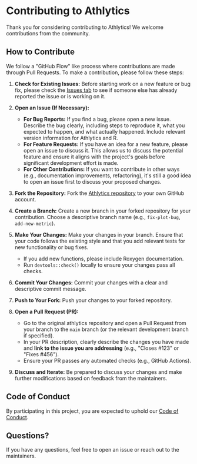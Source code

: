 # Contributing to Athlytics

Thank you for considering contributing to Athlytics! We welcome contributions from the community.

## How to Contribute

We follow a "GitHub Flow" like process where contributions are made through Pull Requests. To make a contribution, please follow these steps:

1.  **Check for Existing Issues:** Before starting work on a new feature or bug fix, please check the [Issues tab](https://github.com/HzaCode/Athlytics/issues) to see if someone else has already reported the issue or is working on it.

2.  **Open an Issue (If Necessary):**
    *   **For Bug Reports:** If you find a bug, please open a new issue. Describe the bug clearly, including steps to reproduce it, what you expected to happen, and what actually happened. Include relevant version information for Athlytics and R.
    *   **For Feature Requests:** If you have an idea for a new feature, please open an issue to discuss it. This allows us to discuss the potential feature and ensure it aligns with the project's goals before significant development effort is made.
    *   **For Other Contributions:** If you want to contribute in other ways (e.g., documentation improvements, refactoring), it's still a good idea to open an issue first to discuss your proposed changes.

3.  **Fork the Repository:** Fork the [Athlytics repository](https://github.com/HzaCode/Athlytics) to your own GitHub account.

4.  **Create a Branch:** Create a new branch in your forked repository for your contribution. Choose a descriptive branch name (e.g., `fix-plot-bug`, `add-new-metric`).

5.  **Make Your Changes:** Make your changes in your branch. Ensure that your code follows the existing style and that you add relevant tests for new functionality or bug fixes.
    *   If you add new functions, please include Roxygen documentation.
    *   Run `devtools::check()` locally to ensure your changes pass all checks.

6.  **Commit Your Changes:** Commit your changes with a clear and descriptive commit message.

7.  **Push to Your Fork:** Push your changes to your forked repository.

8.  **Open a Pull Request (PR):**
    *   Go to the original athlytics repository and open a Pull Request from your branch to the `main` branch (or the relevant development branch if specified).
    *   In your PR description, clearly describe the changes you have made and **link to the issue you are addressing** (e.g., "Closes #123" or "Fixes #456").
    *   Ensure your PR passes any automated checks (e.g., GitHub Actions).

9.  **Discuss and Iterate:** Be prepared to discuss your changes and make further modifications based on feedback from the maintainers.

## Code of Conduct

By participating in this project, you are expected to uphold our [Code of Conduct](CODE_OF_CONDUCT.md).

## Questions?

If you have any questions, feel free to open an issue or reach out to the maintainers. 
